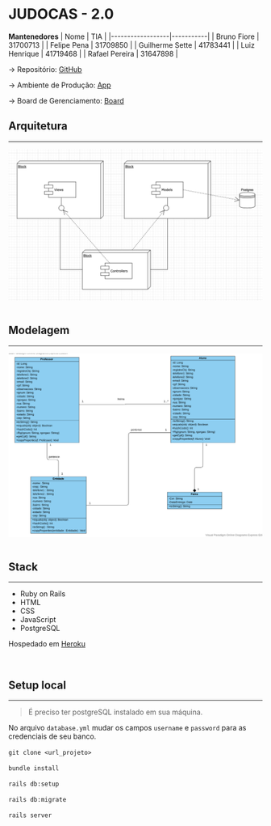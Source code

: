 # JUDOCAS - 2.0

**Mantenedores**
|      Nome        |    TIA    |
|------------------|-----------|
| Bruno Fiore      | 31700713  |
| Felipe Pena      | 31709850  |
| Guilherme Sette  | 41783441  |
| Luiz Henrique    | 41719468  |
| Rafael Pereira   | 31647898  |


-> Repositório: [GitHub](https://github.com/GuilhermeeSette/Judocas-2.0)

-> Ambiente de Produção: [App](https://judocas.herokuapp.com/)

-> Board de Gerenciamento: [Board](https://github.com/GuilhermeeSette/Judocas-2.0/projects/1)

## Arquitetura
---
<img src="app/assets/images/arq.png"
     alt="Arquitetura"
     style="float: left; margin-right: 10px;" />


&nbsp;


## Modelagem
---
<img src="app/assets/images/diagrama.png"
     alt="Diagrama"
     style="float: left; margin-right: 10px;" />


&nbsp;


## Stack
---
- Ruby on Rails
- HTML
- CSS
- JavaScript
- PostgreSQL

Hospedado em [Heroku](www.heroku.com)




&nbsp;


## Setup local
---

> É preciso ter postgreSQL instalado em sua máquina.

No arquivo `database.yml` mudar os campos `username` e `password` para as credenciais de seu banco.

`git clone <url_projeto>`

`bundle install`

`rails db:setup`

`rails db:migrate`

`rails server`


